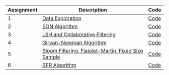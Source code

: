 |  Assignment |  Description |  Code |
|---|---|---|
| 1 |[Data Exploration](https://github.com/jhadpk/INF553/blob/gh-pages/Python/Assignment1/Assignment1.pdf) | [Code](https://github.com/jhadpk/INF553/tree/gh-pages/Python/Assignment1) |
| 2 |[SON Algorithm](https://github.com/jhadpk/INF553/blob/gh-pages/Python/Assignment2/Assignment2.pdf) | [Code](https://github.com/jhadpk/INF553/tree/gh-pages/Python/Assignment2) |
| 3 |[LSH and Collaborative Filtering](https://github.com/jhadpk/INF553/blob/gh-pages/Python/Assignment3/Assignment3.pdf) | [Code](https://github.com/jhadpk/INF553/tree/gh-pages/Python/Assignment3) |
| 4 |[Girvan-Newman Algorithm](https://github.com/jhadpk/INF553/blob/gh-pages/Python/Assignment4/Assignment4.pdf) | [Code](https://github.com/jhadpk/INF553/tree/gh-pages/Python/Assignment4) |
| 5 |[Bloom Filtering, Flajolet-Martin, Fixed Size Sample](https://github.com/jhadpk/INF553/blob/gh-pages/Python/Assignment5/Assignment5.pdf) | [Code](https://github.com/jhadpk/INF553/tree/gh-pages/Python/Assignment5) |
| 6 |[BFR Algorithm](https://github.com/jhadpk/INF553/blob/gh-pages/Python/Assignment6/Assignment6.pdf) | [Code](https://github.com/jhadpk/INF553/tree/gh-pages/Python/Assignment6) |
